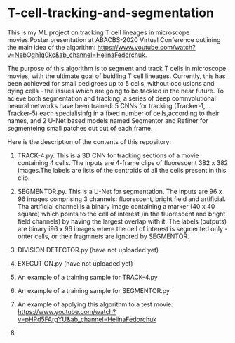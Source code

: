 # T-cell-tracking-and-segmentation
This is my ML project on tracking T cell lineages in microscope movies.Poster presentation at ABACBS-2020 Virtual Conference outlining the main idea of the algorithm: 
https://www.youtube.com/watch?v=NebOgh1q0kc&ab_channel=HelinaFedorchuk.

The purpose of this algorithm is to segment and track T cells in microscope movies, with the ultimate goal of buidling T cell lineages. Currently, this has been achieved for small pedigrees up to 5 cells, without occlusions and dying cells - the issues which are going to be tackled in the near future.
To acieve both segmentation and tracking, a series of deep comnvolutional neaural networks have been trained: 5 CNNs for tracking (Tracker-1,... Tracker-5) each specialisinfg in a fixed number of cells,according to their names,  and 2 U-Net based models named Segmentor and Refiner for segmenteing small patches cut out of each frame.



 Here is the description of the contents of this repository:
1. TRACK-4.py. This is a 3D CNN for tracking sections of a movie containing 4 cells. The inputs are 4-frame clips of fluorescent 382 x 382 images.The labels are lists of the centroids of all the cells present in this clip.
2. SEGMENTOR.py. This is a U-Net for segmentation. The inputs are 96 x 96 images comprising 3 channels: fluorescent, bright field and artificial. Tha artificial channel is a binary image containing a marker (40 x 40 square) which points to the cell of interest )in the fluorescent and bright field channels) by having the largest overlap with it. The labels (outputs) are binary i96 x 96 images where the cell of interest is segmented only - ohter cells, or their fragmnets are ignored by SEGMENTOR.  
3. DIVISION DETECTOR.py (have not uploaded yet)
4. EXECUTION.py (have not uploaded yet)


5. An example of a training sample for TRACK-4.py 
6. An example of a training sample for SEGMENTOR.py
 

7. An example of applying this algorithm to a test movie:
https://www.youtube.com/watch?v=pHPd5FArgYU&ab_channel=HelinaFedorchuk


8. 




